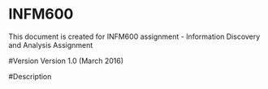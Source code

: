 # INFM600
This document is created for INFM600 assignment - Information Discovery and Analysis Assignment

#Version
Version 1.0 (March 2016)

#Description


